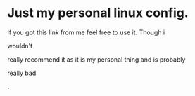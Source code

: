 # Just my personal linux config.
If you got this link from me feel free to use it.
Though i <p>wouldn't</p> really recommend it as it is my personal thing and is probably <p>really bad</p>.
